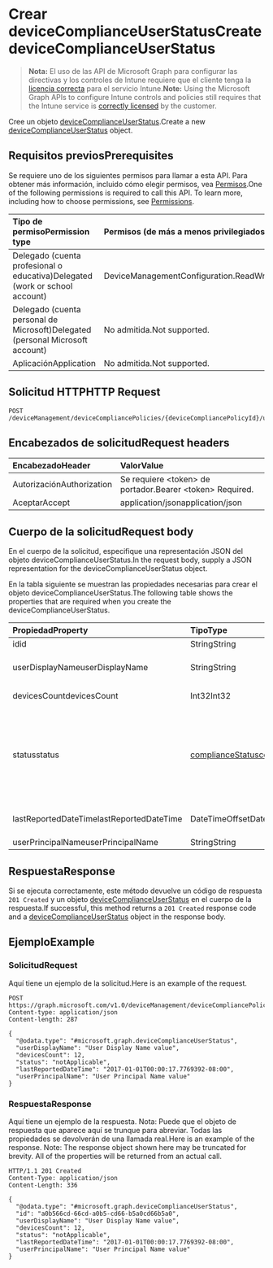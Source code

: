 # <a name="create-devicecomplianceuserstatus"></a><span data-ttu-id="8f559-101">Crear deviceComplianceUserStatus</span><span class="sxs-lookup"><span data-stu-id="8f559-101">Create deviceComplianceUserStatus</span></span>

> <span data-ttu-id="8f559-102">**Nota:** El uso de las API de Microsoft Graph para configurar las directivas y los controles de Intune requiere que el cliente tenga la [licencia correcta](https://go.microsoft.com/fwlink/?linkid=839381) para el servicio Intune.</span><span class="sxs-lookup"><span data-stu-id="8f559-102">**Note:** Using the Microsoft Graph APIs to configure Intune controls and policies still requires that the Intune service is [correctly licensed](https://go.microsoft.com/fwlink/?linkid=839381) by the customer.</span></span>

<span data-ttu-id="8f559-103">Cree un objeto [deviceComplianceUserStatus](../resources/intune_deviceconfig_devicecomplianceuserstatus.md).</span><span class="sxs-lookup"><span data-stu-id="8f559-103">Create a new [deviceComplianceUserStatus](../resources/intune_deviceconfig_devicecomplianceuserstatus.md) object.</span></span>
## <a name="prerequisites"></a><span data-ttu-id="8f559-104">Requisitos previos</span><span class="sxs-lookup"><span data-stu-id="8f559-104">Prerequisites</span></span>
<span data-ttu-id="8f559-p101">Se requiere uno de los siguientes permisos para llamar a esta API. Para obtener más información, incluido cómo elegir permisos, vea [Permisos](../../../concepts/permissions_reference.md).</span><span class="sxs-lookup"><span data-stu-id="8f559-p101">One of the following permissions is required to call this API. To learn more, including how to choose permissions, see [Permissions](../../../concepts/permissions_reference.md).</span></span>

|<span data-ttu-id="8f559-107">Tipo de permiso</span><span class="sxs-lookup"><span data-stu-id="8f559-107">Permission type</span></span>|<span data-ttu-id="8f559-108">Permisos (de más a menos privilegiados)</span><span class="sxs-lookup"><span data-stu-id="8f559-108">Permissions (from most to least privileged)</span></span>|
|:---|:---|
|<span data-ttu-id="8f559-109">Delegado (cuenta profesional o educativa)</span><span class="sxs-lookup"><span data-stu-id="8f559-109">Delegated (work or school account)</span></span>|<span data-ttu-id="8f559-110">DeviceManagementConfiguration.ReadWrite.All</span><span class="sxs-lookup"><span data-stu-id="8f559-110">DeviceManagementConfiguration.ReadWrite.All</span></span>|
|<span data-ttu-id="8f559-111">Delegado (cuenta personal de Microsoft)</span><span class="sxs-lookup"><span data-stu-id="8f559-111">Delegated (personal Microsoft account)</span></span>|<span data-ttu-id="8f559-112">No admitida.</span><span class="sxs-lookup"><span data-stu-id="8f559-112">Not supported.</span></span>|
|<span data-ttu-id="8f559-113">Aplicación</span><span class="sxs-lookup"><span data-stu-id="8f559-113">Application</span></span>|<span data-ttu-id="8f559-114">No admitida.</span><span class="sxs-lookup"><span data-stu-id="8f559-114">Not supported.</span></span>|

## <a name="http-request"></a><span data-ttu-id="8f559-115">Solicitud HTTP</span><span class="sxs-lookup"><span data-stu-id="8f559-115">HTTP Request</span></span>
<!-- {
  "blockType": "ignored"
}
-->
``` http
POST /deviceManagement/deviceCompliancePolicies/{deviceCompliancePolicyId}/userStatuses
```

## <a name="request-headers"></a><span data-ttu-id="8f559-116">Encabezados de solicitud</span><span class="sxs-lookup"><span data-stu-id="8f559-116">Request headers</span></span>
|<span data-ttu-id="8f559-117">Encabezado</span><span class="sxs-lookup"><span data-stu-id="8f559-117">Header</span></span>|<span data-ttu-id="8f559-118">Valor</span><span class="sxs-lookup"><span data-stu-id="8f559-118">Value</span></span>|
|:---|:---|
|<span data-ttu-id="8f559-119">Autorización</span><span class="sxs-lookup"><span data-stu-id="8f559-119">Authorization</span></span>|<span data-ttu-id="8f559-120">Se requiere &lt;token&gt; de portador.</span><span class="sxs-lookup"><span data-stu-id="8f559-120">Bearer &lt;token&gt; Required.</span></span>|
|<span data-ttu-id="8f559-121">Aceptar</span><span class="sxs-lookup"><span data-stu-id="8f559-121">Accept</span></span>|<span data-ttu-id="8f559-122">application/json</span><span class="sxs-lookup"><span data-stu-id="8f559-122">application/json</span></span>|

## <a name="request-body"></a><span data-ttu-id="8f559-123">Cuerpo de la solicitud</span><span class="sxs-lookup"><span data-stu-id="8f559-123">Request body</span></span>
<span data-ttu-id="8f559-124">En el cuerpo de la solicitud, especifique una representación JSON del objeto deviceComplianceUserStatus.</span><span class="sxs-lookup"><span data-stu-id="8f559-124">In the request body, supply a JSON representation for the deviceComplianceUserStatus object.</span></span>

<span data-ttu-id="8f559-125">En la tabla siguiente se muestran las propiedades necesarias para crear el objeto deviceComplianceUserStatus.</span><span class="sxs-lookup"><span data-stu-id="8f559-125">The following table shows the properties that are required when you create the deviceComplianceUserStatus.</span></span>

|<span data-ttu-id="8f559-126">Propiedad</span><span class="sxs-lookup"><span data-stu-id="8f559-126">Property</span></span>|<span data-ttu-id="8f559-127">Tipo</span><span class="sxs-lookup"><span data-stu-id="8f559-127">Type</span></span>|<span data-ttu-id="8f559-128">Descripción</span><span class="sxs-lookup"><span data-stu-id="8f559-128">Description</span></span>|
|:---|:---|:---|
|<span data-ttu-id="8f559-129">id</span><span class="sxs-lookup"><span data-stu-id="8f559-129">id</span></span>|<span data-ttu-id="8f559-130">String</span><span class="sxs-lookup"><span data-stu-id="8f559-130">String</span></span>|<span data-ttu-id="8f559-131">Clave de la entidad.</span><span class="sxs-lookup"><span data-stu-id="8f559-131">Key of the entity.</span></span>|
|<span data-ttu-id="8f559-132">userDisplayName</span><span class="sxs-lookup"><span data-stu-id="8f559-132">userDisplayName</span></span>|<span data-ttu-id="8f559-133">String</span><span class="sxs-lookup"><span data-stu-id="8f559-133">String</span></span>|<span data-ttu-id="8f559-134">Nombre de usuario de DevicePolicyStatus.</span><span class="sxs-lookup"><span data-stu-id="8f559-134">User name of the DevicePolicyStatus.</span></span>|
|<span data-ttu-id="8f559-135">devicesCount</span><span class="sxs-lookup"><span data-stu-id="8f559-135">devicesCount</span></span>|<span data-ttu-id="8f559-136">Int32</span><span class="sxs-lookup"><span data-stu-id="8f559-136">Int32</span></span>|<span data-ttu-id="8f559-137">Número de dispositivos para dicho usuario.</span><span class="sxs-lookup"><span data-stu-id="8f559-137">Devices count for that user.</span></span>|
|<span data-ttu-id="8f559-138">status</span><span class="sxs-lookup"><span data-stu-id="8f559-138">status</span></span>|[<span data-ttu-id="8f559-139">complianceStatus</span><span class="sxs-lookup"><span data-stu-id="8f559-139">complianceStatus</span></span>](../resources/intune_shared_compliancestatus.md)|<span data-ttu-id="8f559-140">Estado de cumplimiento del informe de directiva.</span><span class="sxs-lookup"><span data-stu-id="8f559-140">Compliance status of the policy report.</span></span> <span data-ttu-id="8f559-141">Los valores posibles son: `unknown`, `notApplicable`, `compliant`, `remediated`, `nonCompliant`, `error`, `conflict` y `notAssigned`.</span><span class="sxs-lookup"><span data-stu-id="8f559-141">Possible values are: `unknown`, `notApplicable`, `compliant`, `remediated`, `nonCompliant`, `error`, `conflict`, `notAssigned`.</span></span>|
|<span data-ttu-id="8f559-142">lastReportedDateTime</span><span class="sxs-lookup"><span data-stu-id="8f559-142">lastReportedDateTime</span></span>|<span data-ttu-id="8f559-143">DateTimeOffset</span><span class="sxs-lookup"><span data-stu-id="8f559-143">DateTimeOffset</span></span>|<span data-ttu-id="8f559-144">Fecha y hora de la última modificación del informe de directiva.</span><span class="sxs-lookup"><span data-stu-id="8f559-144">Last modified date time of the policy report.</span></span>|
|<span data-ttu-id="8f559-145">userPrincipalName</span><span class="sxs-lookup"><span data-stu-id="8f559-145">userPrincipalName</span></span>|<span data-ttu-id="8f559-146">String</span><span class="sxs-lookup"><span data-stu-id="8f559-146">String</span></span>|<span data-ttu-id="8f559-147">UserPrincipalName.</span><span class="sxs-lookup"><span data-stu-id="8f559-147">UserPrincipalName.</span></span>|



## <a name="response"></a><span data-ttu-id="8f559-148">Respuesta</span><span class="sxs-lookup"><span data-stu-id="8f559-148">Response</span></span>
<span data-ttu-id="8f559-149">Si se ejecuta correctamente, este método devuelve un código de respuesta `201 Created` y un objeto [deviceComplianceUserStatus](../resources/intune_deviceconfig_devicecomplianceuserstatus.md) en el cuerpo de la respuesta.</span><span class="sxs-lookup"><span data-stu-id="8f559-149">If successful, this method returns a `201 Created` response code and a [deviceComplianceUserStatus](../resources/intune_deviceconfig_devicecomplianceuserstatus.md) object in the response body.</span></span>

## <a name="example"></a><span data-ttu-id="8f559-150">Ejemplo</span><span class="sxs-lookup"><span data-stu-id="8f559-150">Example</span></span>
### <a name="request"></a><span data-ttu-id="8f559-151">Solicitud</span><span class="sxs-lookup"><span data-stu-id="8f559-151">Request</span></span>
<span data-ttu-id="8f559-152">Aquí tiene un ejemplo de la solicitud.</span><span class="sxs-lookup"><span data-stu-id="8f559-152">Here is an example of the request.</span></span>
``` http
POST https://graph.microsoft.com/v1.0/deviceManagement/deviceCompliancePolicies/{deviceCompliancePolicyId}/userStatuses
Content-type: application/json
Content-length: 287

{
  "@odata.type": "#microsoft.graph.deviceComplianceUserStatus",
  "userDisplayName": "User Display Name value",
  "devicesCount": 12,
  "status": "notApplicable",
  "lastReportedDateTime": "2017-01-01T00:00:17.7769392-08:00",
  "userPrincipalName": "User Principal Name value"
}
```

### <a name="response"></a><span data-ttu-id="8f559-153">Respuesta</span><span class="sxs-lookup"><span data-stu-id="8f559-153">Response</span></span>
<span data-ttu-id="8f559-p103">Aquí tiene un ejemplo de la respuesta. Nota: Puede que el objeto de respuesta que aparece aquí se trunque para abreviar. Todas las propiedades se devolverán de una llamada real.</span><span class="sxs-lookup"><span data-stu-id="8f559-p103">Here is an example of the response. Note: The response object shown here may be truncated for brevity. All of the properties will be returned from an actual call.</span></span>
``` http
HTTP/1.1 201 Created
Content-Type: application/json
Content-Length: 336

{
  "@odata.type": "#microsoft.graph.deviceComplianceUserStatus",
  "id": "a0b566cd-66cd-a0b5-cd66-b5a0cd66b5a0",
  "userDisplayName": "User Display Name value",
  "devicesCount": 12,
  "status": "notApplicable",
  "lastReportedDateTime": "2017-01-01T00:00:17.7769392-08:00",
  "userPrincipalName": "User Principal Name value"
}
```



